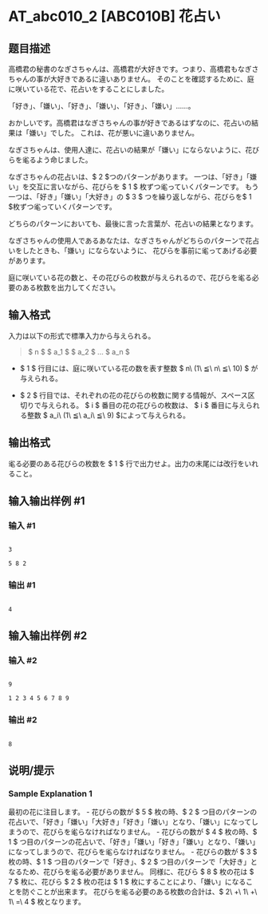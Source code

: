 # AT_abc010_2 [ABC010B] 花占い

## 题目描述

[problemUrl]: https://atcoder.jp/contests/abc010/tasks/abc010_2

高橋君の秘書のなぎさちゃんは、高橋君が大好きです。つまり、高橋君もなぎさちゃんの事が大好きであるに違いありません。 そのことを確認するために、庭に咲いている花で、花占いをすることにしました。

「好き」、「嫌い」、「好き」、「嫌い」、「好き」、「嫌い」……。

おかしいです。高橋君はなぎさちゃんの事が好きであるはずなのに、花占いの結果は「嫌い」でした。 これは、花が悪いに違いありません。

なぎさちゃんは、使用人達に、花占いの結果が「嫌い」にならないように、花びらを毟るよう命じました。

なぎさちゃんの花占いは、$ 2 $つのパターンがあります。 一つは、「好き」「嫌い」を交互に言いながら、花びらを $ 1 $ 枚ずつ毟っていくパターンです。 もう一つは、「好き」「嫌い」「大好き」の $ 3 $ つを繰り返しながら、花びらを$ 1 $枚ずつ毟っていくパターンです。

どちらのパターンにおいても、最後に言った言葉が、花占いの結果となります。

なぎさちゃんの使用人であるあなたは、なぎさちゃんがどちらのパターンで花占いをしたときも、「嫌い」にならないように、 花びらを事前に毟ってあげる必要があります。

庭に咲いている花の数と、その花びらの枚数が与えられるので、花びらを毟る必要のある枚数を出力してください。

## 输入格式

入力は以下の形式で標準入力から与えられる。

> $ n $ $ a_1 $ $ a_2 $ ... $ a_n $

- $ 1 $ 行目には、庭に咲いている花の数を表す整数 $ n\ (1\ ≦\ n\ ≦\ 10) $ が与えられる。
- $ 2 $ 行目では、それぞれの花の花びらの枚数に関する情報が、スペース区切りで与えられる。 $ i $ 番目の花の花びらの枚数は、 $ i $ 番目に与えられる整数 $ a_i\ (1\ ≦\ a_i\ ≦\ 9) $によって与えられる。

## 输出格式

毟る必要のある花びらの枚数を $ 1 $ 行で出力せよ。出力の末尾には改行をいれること。

## 输入输出样例 #1

### 输入 #1

```
3
5 8 2
```

### 输出 #1

```
4
```

## 输入输出样例 #2

### 输入 #2

```
9
1 2 3 4 5 6 7 8 9
```

### 输出 #2

```
8
```

## 说明/提示

### Sample Explanation 1

最初の花に注目します。 - 花びらの数が $ 5 $ 枚の時、$ 2 $ つ目のパターンの花占いで、「好き」「嫌い」「大好き」「好き」「嫌い」となり、「嫌い」になってしまうので、花びらを毟らなければなりません。 - 花びらの数が $ 4 $ 枚の時、$ 1 $ つ目のパターンの花占いで、「好き」「嫌い」「好き」「嫌い」となり、「嫌い」になってしまうので、花びらを毟らなければなりません。 - 花びらの数が $ 3 $ 枚の時、$ 1 $ つ目のパターンで「好き」、$ 2 $ つ目のパターンで「大好き」となるため、花びらを毟る必要がありません。 同様に、花びら $ 8 $ 枚の花は $ 7 $ 枚に、花びら $ 2 $ 枚の花は $ 1 $ 枚にすることにより、「嫌い」になることを防ぐことが出来ます。 花びらを毟る必要のある枚数の合計は、$ 2\ +\ 1\ +\ 1\ =\ 4 $ 枚となります。